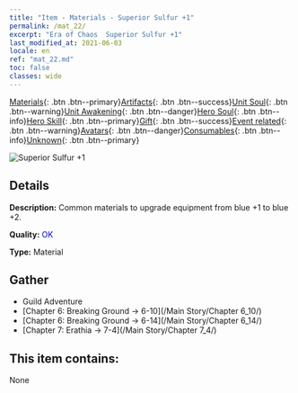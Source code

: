 ```yaml
---
title: "Item - Materials - Superior Sulfur +1"
permalink: /mat_22/
excerpt: "Era of Chaos  Superior Sulfur +1"
last_modified_at: 2021-06-03
locale: en
ref: "mat_22.md"
toc: false
classes: wide
---
```

 [Materials](/Items/){: .btn .btn--primary}[Artifacts](/Items/Artifacts/){: .btn .btn--success}[Unit Soul](/Items/UnitSoul/){: .btn .btn--warning}[Unit Awakening](/Items/UnitAwakening/){: .btn .btn--danger}[Hero Soul](/Items/HeroSoul/){: .btn .btn--info}[Hero Skill](/Items/HeroSkill/){: .btn .btn--primary}[Gift](/Items/Gift/){: .btn .btn--success}[Event related](/Items/Events/){: .btn .btn--warning}[Avatars](/Items/Avatars/){: .btn .btn--danger}[Consumables](/Items/Consumables/){: .btn .btn--info}[Unknown](/Items/Unknown/){: .btn .btn--primary}

 ![Superior Sulfur +1](/images/t/i_cailiao_liuhuang1.png)

## Details
 **Description:** Common materials to upgrade equipment from blue +1 to blue +2.

 **Quality:** <span style="color: #0000CD">OK</span>

 **Type:** Material

## Gather

*    Guild Adventure 
*    [Chapter 6: Breaking Ground -> 6-10](/Main Story/Chapter 6_10/) 
*    [Chapter 6: Breaking Ground -> 6-14](/Main Story/Chapter 6_14/) 
*    [Chapter 7: Erathia -> 7-4](/Main Story/Chapter 7_4/) 

## This item contains:

  None

